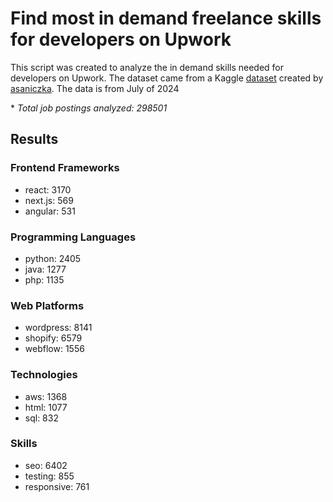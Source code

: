 # Find most in demand freelance skills for developers on Upwork

This script was created to analyze the in demand skills needed for developers on Upwork. The dataset came from a Kaggle [dataset](https://www.kaggle.com/datasets/asaniczka/all-jobs-on-upwork-200k-plus?select=all_upwork_jobs_2024-05-21-2024-07-25.csv) created by [asaniczka](https://www.kaggle.com/asaniczka). The data is from July of 2024

\* _Total job postings analyzed: 298501_

## Results

### Frontend Frameworks

- react: 3170
- next.js: 569
- angular: 531

### Programming Languages

- python: 2405
- java: 1277
- php: 1135

### Web Platforms 

- wordpress: 8141
- shopify: 6579
- webflow: 1556

### Technologies

- aws: 1368
- html: 1077
- sql: 832

### Skills

- seo: 6402
- testing: 855
- responsive: 761
